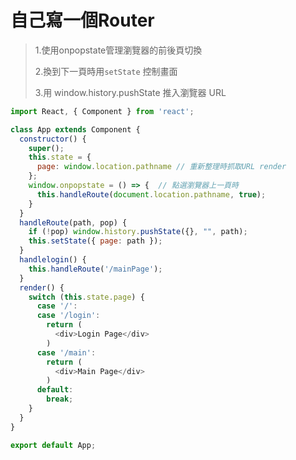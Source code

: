 # 自己寫一個Router

> 1.使用onpopstate管理瀏覽器的前後頁切換
>
> 2.換到下一頁時用`setState` 控制畫面
>
> 3.用 window.history.pushState 推入瀏覽器 URL

```javascript
import React, { Component } from 'react';

class App extends Component {
  constructor() {
    super();
    this.state = {
      page: window.location.pathname // 重新整理時抓取URL render
    };
    window.onpopstate = () => {  // 點選瀏覽器上一頁時
      this.handleRoute(document.location.pathname, true);
    }
  }
  handleRoute(path, pop) {
    if (!pop) window.history.pushState({}, "", path);
    this.setState({ page: path });
  }
  handlelogin() {
    this.handleRoute('/mainPage');
  }
  render() {
    switch (this.state.page) {
      case '/':
      case '/login':
        return (
          <div>Login Page</div>
        )
      case '/main':
        return (
          <div>Main Page</div>
        )
      default:
        break;
    }
  }
}

export default App;
```

